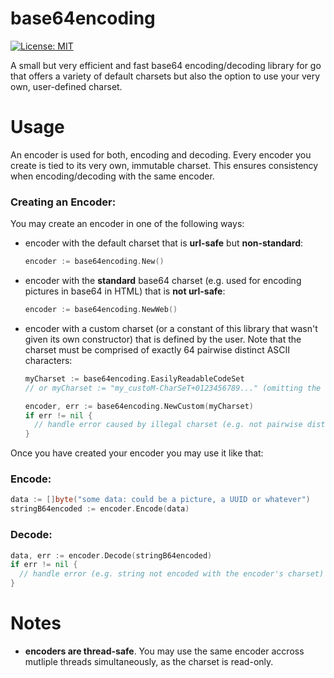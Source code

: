 # base64encoding

[![License: MIT](https://img.shields.io/badge/License-MIT-yellow.svg)](https://opensource.org/licenses/MIT)

A small but very efficient and fast base64 encoding/decoding library for go that offers a variety of default charsets but also the option 
to use your very own, user-defined charset.

# Usage 

An encoder is used for both, encoding and decoding. Every encoder you create is tied to its very own, immutable charset. 
This ensures consistency when encoding/decoding with the same encoder. 

### Creating an Encoder:

You may create an encoder in one of the following ways:

- encoder with the default charset that is **url-safe** but **non-standard**:
  ```go 
  encoder := base64encoding.New()
  ```
- encoder with the **standard** base64 charset (e.g. used for encoding pictures in base64 in HTML) that is **not url-safe**:
  ```go 
  encoder := base64encoding.NewWeb()
  ```
- encoder with a custom charset (or a constant of this library that wasn't given its own constructor) that is defined by the user. 
  Note that the charset must be comprised of exactly 64 pairwise distinct ASCII characters:
  ```go 
  myCharset := base64encoding.EasilyReadableCodeSet  
  // or myCharset := "my_custoM-CharSeT+0123456789..." (omitting the rest)
  
  encoder, err := base64encoding.NewCustom(myCharset)
  if err != nil {
    // handle error caused by illegal charset (e.g. not pairwise distinct)
  }
  ```
  
Once you have created your encoder you may use it like that: 

### Encode:

```go 
data := []byte("some data: could be a picture, a UUID or whatever") 
stringB64encoded := encoder.Encode(data) 
```

### Decode:

```go 
data, err := encoder.Decode(stringB64encoded)
if err != nil {
  // handle error (e.g. string not encoded with the encoder's charset)
}
```

# Notes

- **encoders are thread-safe**. You may use the same encoder accross mutliple threads simultaneously, as the charset is read-only.
